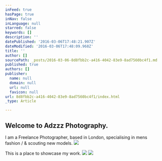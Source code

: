 ```yaml
---
inFeed: true
hasPage: true
inNav: false
inLanguage: null
starred: false
keywords: []
description: ''
datePublished: '2016-03-06T17:48:21.907Z'
dateModified: '2016-03-06T17:48:09.968Z'
title: ''
author: []
sourcePath: _posts/2016-03-06-8d8fbb2c-a416-4042-83e9-8ad7560bc4f1.md
published: true
authors: []
publisher:
  name: null
  domain: null
  url: null
  favicon: null
url: 8d8fbb2c-a416-4042-83e9-8ad7560bc4f1/index.html
_type: Article

---
```

## Welcome to Adzzz Photography.

I am a Freelance Photographer, based in London, specialising in mens fashion / & scouting new models.
![](https://the-grid-user-content.s3-us-west-2.amazonaws.com/07e54668-473a-4e46-97b8-723e3ce3840b.jpg)

This is a place to showcase my work.
![](https://the-grid-user-content.s3-us-west-2.amazonaws.com/7b3b0749-e474-423a-b446-9524cb3d0212.jpg)
![](https://s3-us-west-2.amazonaws.com/the-grid-img/p/81b8fa21a45e4d5452610a6dcaa587cabe5d6d23.jpg)